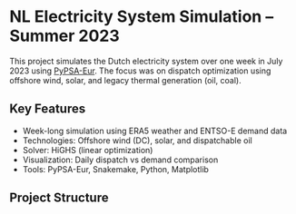 # NL Electricity System Simulation – Summer 2023

This project simulates the Dutch electricity system over one week in July 2023 using [PyPSA-Eur](https://github.com/PyPSA/pypsa-eur). The focus was on dispatch optimization using offshore wind, solar, and legacy thermal generation (oil, coal).

## Key Features
- Week-long simulation using ERA5 weather and ENTSO-E demand data
- Technologies: Offshore wind (DC), solar, and dispatchable oil
- Solver: HiGHS (linear optimization)
- Visualization: Daily dispatch vs demand comparison
- Tools: PyPSA-Eur, Snakemake, Python, Matplotlib

## Project Structure
